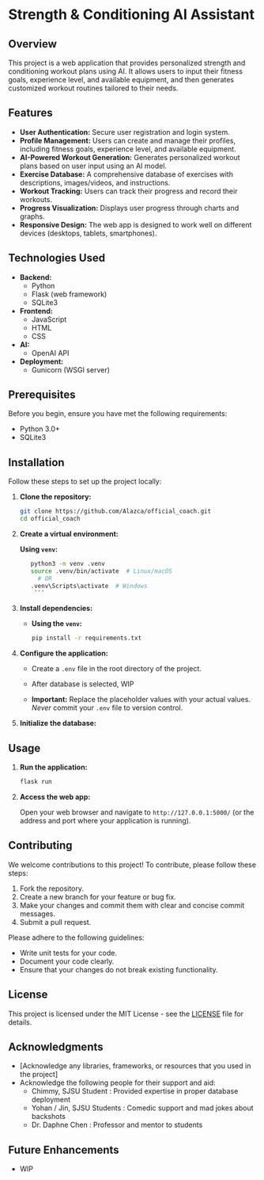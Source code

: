 # Strength & Conditioning AI Assistant

## Overview

This project is a web application that provides personalized strength and conditioning workout plans using AI. It allows users to input their fitness goals, experience level, and available equipment, and then generates customized workout routines tailored to their needs.

## Features

*   **User Authentication:** Secure user registration and login system.
*   **Profile Management:** Users can create and manage their profiles, including fitness goals, experience level, and available equipment.
*   **AI-Powered Workout Generation:** Generates personalized workout plans based on user input using an AI model.
*   **Exercise Database:** A comprehensive database of exercises with descriptions, images/videos, and instructions.
*   **Workout Tracking:** Users can track their progress and record their workouts.
*   **Progress Visualization:** Displays user progress through charts and graphs.
*   **Responsive Design:** The web app is designed to work well on different devices (desktops, tablets, smartphones).

## Technologies Used

*   **Backend:**
    *   Python
    *   Flask (web framework)
    *   SQLite3
*   **Frontend:**
    *   JavaScript
    *   HTML
    *   CSS
*   **AI:**
    *   OpenAI API
*   **Deployment:**
    *   Gunicorn (WSGI server)

## Prerequisites

Before you begin, ensure you have met the following requirements:

*   Python 3.0+
*   SQLite3

## Installation

Follow these steps to set up the project locally:

1.  **Clone the repository:**

    ```bash
    git clone https://github.com/Alazca/official_coach.git
    cd official_coach
    ```

2.  **Create a virtual environment:**

    **Using `venv`:**

    ```bash
       python3 -m venv .venv
       source .venv/bin/activate  # Linux/macOS
         # OR
       .venv\Scripts\activate  # Windows
        ```

3.  **Install dependencies:**

    *   **Using the `venv`:**

        ```bash
        pip install -r requirements.txt
        ```

4.  **Configure the application:**

    *   Create a `.env` file in the root directory of the project.
    *   After database is selected, WIP
   
    *   **Important:** Replace the placeholder values with your actual values.  *Never* commit your `.env` file to version control.

5.  **Initialize the database:**

## Usage

1.  **Run the application:**

    ```bash
    flask run
    ```

2.  **Access the web app:**

    Open your web browser and navigate to `http://127.0.0.1:5000/` (or the address and port where your application is running).


## Contributing

We welcome contributions to this project! To contribute, please follow these steps:

1.  Fork the repository.
2.  Create a new branch for your feature or bug fix.
3.  Make your changes and commit them with clear and concise commit messages.
4.  Submit a pull request.

Please adhere to the following guidelines:

*   Write unit tests for your code.
*   Document your code clearly.
*   Ensure that your changes do not break existing functionality.

## License

This project is licensed under the MIT License - see the [LICENSE](LICENSE) file for details.

## Acknowledgments

*   [Acknowledge any libraries, frameworks, or resources that you used in the project]
*   Acknowledge the following people for their support and aid:
    - Chimmy, SJSU Student : Provided expertise in proper database deployment
    - Yohan / Jin, SJSU Students : Comedic support and mad jokes about backshots
    - Dr. Daphne Chen : Professor and mentor to students

## Future Enhancements

*   WIP
